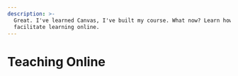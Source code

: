 ```yaml
---
description: >-
  Great. I've learned Canvas, I've built my course. What now? Learn how to
  facilitate learning online.
---
```


# Teaching Online

